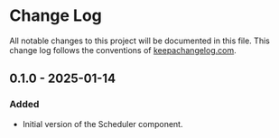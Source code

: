 # Change Log

All notable changes to this project will be documented in this file. This change log follows the conventions
of [keepachangelog.com](http://keepachangelog.com/).

## 0.1.0 - 2025-01-14

### Added

- Initial version of the Scheduler component.

